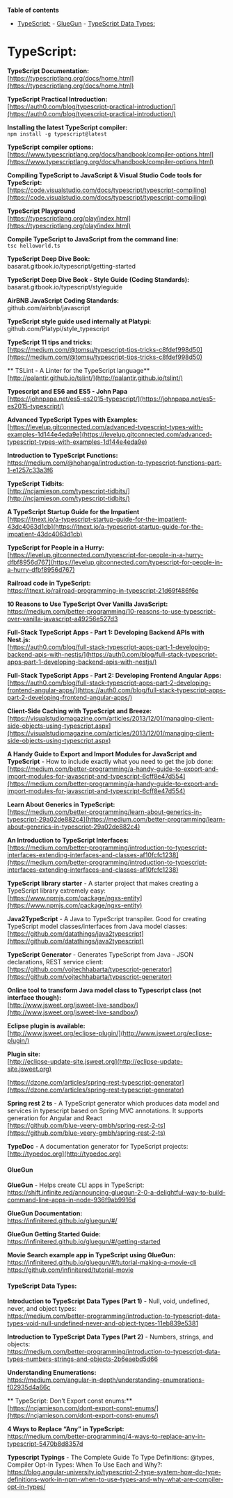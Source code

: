 **Table of contents**

- [TypeScript:](#typescript)
      - [GlueGun](#gluegun)
      - [TypeScript Data Types:](#typescript-data-types)


# TypeScript:   

**TypeScript Documentation:**  
[https://typescriptlang.org/docs/home.html](https://typescriptlang.org/docs/home.html)

**TypeScript Practical Introduction:**  
[https://auth0.com/blog/typescript-practical-introduction/](https://auth0.com/blog/typescript-practical-introduction/)

**Installing the latest TypeScript compiler:**  
`npm install -g typescript@latest` 

**TypeScript compiler options:**  
[https://www.typescriptlang.org/docs/handbook/compiler-options.html](https://www.typescriptlang.org/docs/handbook/compiler-options.html)

**Compiling TypeScript to JavaScript & Visual Studio Code tools for TypeScript:**  
[https://code.visualstudio.com/docs/typescript/typescript-compiling](https://code.visualstudio.com/docs/typescript/typescript-compiling)

**TypeScript Playground**  
[https://typescriptlang.org/play/index.html](https://typescriptlang.org/play/index.html)

**Compile TypeScript to JavaScript from the command line:**  
`tsc helloworld.ts`

**TypeScript Deep Dive Book:**  
basarat.gitbook.io/typescript/getting-started

**TypeScript Deep Dive Book - Style Guide (Coding Standards):**  
basarat.gitbook.io/typescript/styleguide

**AirBNB JavaScript Coding Standards:**  
github.com/airbnb/javascript

**TypeScript style guide used internally at Platypi:**  
github.com/Platypi/style_typescript

**TypeScript 11 tips and tricks:**  
[https://medium.com/@tomsu/typescript-tips-tricks-c8fdef998d50](https://medium.com/@tomsu/typescript-tips-tricks-c8fdef998d50)

** TSLint - A Linter for the TypeScript language**  
[http://palantir.github.io/tslint/](http://palantir.github.io/tslint/)

**Typescript and ES6 and ES5 - John Papa**  
[https://johnpapa.net/es5-es2015-typescript/](https://johnpapa.net/es5-es2015-typescript/)

**Advanced TypeScript Types with Examples:**  
[https://levelup.gitconnected.com/advanced-typescript-types-with-examples-1d144e4eda9e](https://levelup.gitconnected.com/advanced-typescript-types-with-examples-1d144e4eda9e)

**Introduction to TypeScript Functions:**  
https://medium.com/@hohanga/introduction-to-typescript-functions-part-1-e1257c33a3f6

**TypeScript Tidbits:**  
[http://ncjamieson.com/typescript-tidbits/](http://ncjamieson.com/typescript-tidbits/)

**A TypeScript Startup Guide for the Impatient**  
[https://itnext.io/a-typescript-startup-guide-for-the-impatient-43dc4063d1cb](https://itnext.io/a-typescript-startup-guide-for-the-impatient-43dc4063d1cb)

**TypeScript for People in a Hurry:**  
[https://levelup.gitconnected.com/typescript-for-people-in-a-hurry-dfbf8956d767](https://levelup.gitconnected.com/typescript-for-people-in-a-hurry-dfbf8956d767)

**Railroad code in TypeScript:**  
https://itnext.io/railroad-programming-in-typescript-21d69f486f6e

**10 Reasons to Use TypeScript Over Vanilla JavaScript:**  
https://medium.com/better-programming/10-reasons-to-use-typescript-over-vanilla-javascript-a49256e527d3

**Full-Stack TypeScript Apps - Part 1: Developing Backend APIs with Nest.js:**  
[https://auth0.com/blog/full-stack-typescript-apps-part-1-developing-backend-apis-with-nestjs/](https://auth0.com/blog/full-stack-typescript-apps-part-1-developing-backend-apis-with-nestjs/)

**Full-Stack TypeScript Apps - Part 2: Developing Frontend Angular Apps:**  
[https://auth0.com/blog/full-stack-typescript-apps-part-2-developing-frontend-angular-apps/](https://auth0.com/blog/full-stack-typescript-apps-part-2-developing-frontend-angular-apps/)

**Client-Side Caching with TypeScript and Breeze:**  
[https://visualstudiomagazine.com/articles/2013/12/01/managing-client-side-objects-using-typescript.aspx](https://visualstudiomagazine.com/articles/2013/12/01/managing-client-side-objects-using-typescript.aspx)

**A Handy Guide to Export and Import Modules for JavaScript and TypeScript** - How to include exactly what you need to get the job done:   
[https://medium.com/better-programming/a-handy-guide-to-export-and-import-modules-for-javascript-and-typescript-6cff8e47d554](https://medium.com/better-programming/a-handy-guide-to-export-and-import-modules-for-javascript-and-typescript-6cff8e47d554)

**Learn About Generics in TypeScript:**  
[https://medium.com/better-programming/learn-about-generics-in-typescript-29a02de882c4](https://medium.com/better-programming/learn-about-generics-in-typescript-29a02de882c4)

**An Introduction to TypeScript Interfaces:**   
[https://medium.com/better-programming/introduction-to-typescript-interfaces-extending-interfaces-and-classes-af10fcfc1238](https://medium.com/better-programming/introduction-to-typescript-interfaces-extending-interfaces-and-classes-af10fcfc1238)

**TypeScript library starter** - A starter project that makes creating a TypeScript library extremely easy:   
[https://www.npmjs.com/package/ngxs-entity](https://www.npmjs.com/package/ngxs-entity)

**Java2TypeScript** - A Java to TypeScript transpiler.  Good for creating TypeScript model classes/interfaces from Java model classes:  
[https://github.com/datathings/java2typescript](https://github.com/datathings/java2typescript)

**TypeScript Generator** - Generates TypeScript from Java - JSON declarations, REST service client:  
[https://github.com/vojtechhabarta/typescript-generator](https://github.com/vojtechhabarta/typescript-generator)

**Online tool to transform Java model class to Typescript class (not interface though):**  
[http://www.jsweet.org/jsweet-live-sandbox/](http://www.jsweet.org/jsweet-live-sandbox/)

**Eclipse plugin is available:**  
[http://www.jsweet.org/eclipse-plugin/](http://www.jsweet.org/eclipse-plugin/)

**Plugin site:**  
[http://eclipse-update-site.jsweet.org](http://eclipse-update-site.jsweet.org)

[https://dzone.com/articles/spring-rest-typescript-generator](https://dzone.com/articles/spring-rest-typescript-generator)

**Spring rest 2 ts** - A TypeScript generator which produces data model and services in typescript based on Spring MVC annotations. It supports generation for Angular and React  
[https://github.com/blue-veery-gmbh/spring-rest-2-ts](https://github.com/blue-veery-gmbh/spring-rest-2-ts)

**TypeDoc** - A documentation generator for TypeScript projects:  
[http://typedoc.org](http://typedoc.org)

#### GlueGun

**GlueGun** - Helps create CLI apps in TypeScript:  
https://shift.infinite.red/announcing-gluegun-2-0-a-delightful-way-to-build-command-line-apps-in-node-936f9ab9916d

**GlueGun Documentation:**  
https://infinitered.github.io/gluegun/#/

**GlueGun Getting Started Guide:**  
https://infinitered.github.io/gluegun/#/getting-started

**Movie Search example app in TypeScript using GlueGun:**  
https://infinitered.github.io/gluegun/#/tutorial-making-a-movie-cli
https://github.com/infinitered/tutorial-movie

#### TypeScript Data Types: 

**Introduction to TypeScript Data Types (Part 1)** - Null, void, undefined, never, and object types:  
https://medium.com/better-programming/introduction-to-typescript-data-types-void-null-undefined-never-and-object-types-11eb839e5381

**Introduction to TypeScript Data Types (Part 2)** - Numbers, strings, and objects:  
https://medium.com/better-programming/introduction-to-typescript-data-types-numbers-strings-and-objects-2b6eaebd5d66

**Understanding Enumerations:**  
https://medium.com/angular-in-depth/understanding-enumerations-f02935d4a66c

** TypeScript: Don't Export const enums:**  
[https://ncjamieson.com/dont-export-const-enums/](https://ncjamieson.com/dont-export-const-enums/)

**4 Ways to Replace “Any” in TypeScript:**  
https://medium.com/better-programming/4-ways-to-replace-any-in-typescript-5470b8d8357d

**Typescript Typings** - The Complete Guide To Type Definitions: @types, Compiler Opt-In Types: When To Use Each and Why?:  
https://blog.angular-university.io/typescript-2-type-system-how-do-type-definitions-work-in-npm-when-to-use-types-and-why-what-are-compiler-opt-in-types/